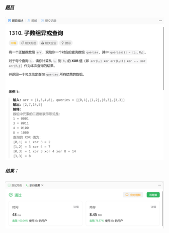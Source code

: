 ##### [题目](https://leetcode.cn/problems/xor-queries-of-a-subarray/)
![pic](img.png)
##### 结果：
![pic](result.png)